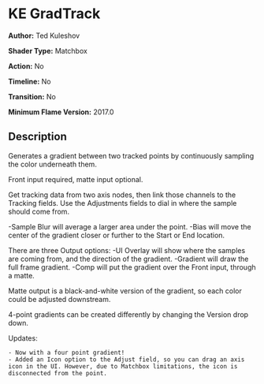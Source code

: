 # KE GradTrack

**Author:** Ted Kuleshov

**Shader Type:** Matchbox

**Action:** No

**Timeline:** No

**Transition:** No

**Minimum Flame Version:** 2017.0


## Description
Generates a gradient between two tracked points by continuously sampling the color underneath them.

Front input required, matte input optional.

Get tracking data from two axis nodes, then link those channels to the Tracking fields.
Use the Adjustments fields to dial in where the sample should come from.

-Sample Blur will average a larger area under the point.
-Bias will move the center of the gradient closer or further to the Start or End location.

There are three Output options:
    -UI Overlay will show where the samples are coming from, and the direction of the gradient.
    -Gradient will draw the full frame gradient.
    -Comp will put the gradient over the Front input, through a matte.

Matte output is a black-and-white version of the gradient, so each color could be adjusted downstream.

4-point gradients can be created differently by changing the Version drop down.

Updates:

    - Now with a four point gradient!
    - Added an Icon option to the Adjust field, so you can drag an axis icon in the UI. However, due to Matchbox limitations, the icon is disconnected from the point.
